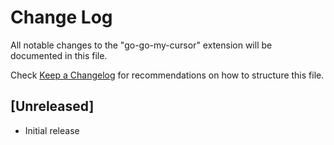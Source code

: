 # Change Log

All notable changes to the "go-go-my-cursor" extension will be documented in this file.

Check [Keep a Changelog](http://keepachangelog.com/) for recommendations on how to structure this file.

## [Unreleased]

- Initial release